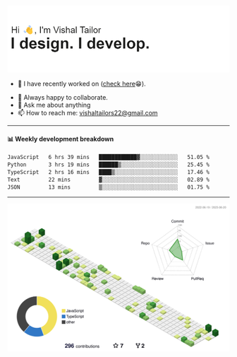 ![Hi, I'm Vishal Tailor. I design. I develop.](https://github.com/vishaltailors/vishaltailors/blob/main/header.png?raw=true)

- 🔭 I have recently worked on ([check here](https://vishaltailor.com)😁).
<!-- - 🎦 Currently watching: JavaScript: The Hard Parts By Will Sentance. -->
- 👯 Always happy to collaborate.
- 💬 Ask me about anything
- 📫 How to reach me: <a href="mailto:vishaltailors22@gmail.com">vishaltailors22@gmail.com</a>

<hr /> 
<h4>📊 Weekly development breakdown</h4>
<!--START_SECTION:waka-->

```txt
JavaScript   6 hrs 39 mins   ████████████▓░░░░░░░░░░░░   51.05 %
Python       3 hrs 19 mins   ██████▒░░░░░░░░░░░░░░░░░░   25.45 %
TypeScript   2 hrs 16 mins   ████▒░░░░░░░░░░░░░░░░░░░░   17.46 %
Text         22 mins         ▓░░░░░░░░░░░░░░░░░░░░░░░░   02.89 %
JSON         13 mins         ▒░░░░░░░░░░░░░░░░░░░░░░░░   01.75 %
```

<!--END_SECTION:waka-->
<hr /> 

![](./profile-3d-contrib/profile-green-animate.svg)
